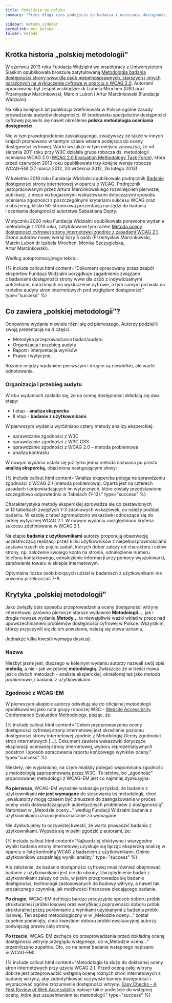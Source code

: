```yaml
---
title: Podejście po polsku
summary: "Przez długi czas podejście do badania i oceniania dostępności w Polsce wyznaczała tzw. &bdquo;polska metodologia&rdquo; opracowana i opublikowana przez Funację Widzialni we współpracy z Uniwersytetem Śląskim."

sidebar: metoda_sidebar
permalink: met_polska
folder: metoda
---
```


## Krótka historia &bdquo;polskiej metodologii&rdquo;

W czerwcu 2013 roku Fundacja Widzialni we współpracy z Uniwersytetem Śląskim opublikowała broszurę zatytułowaną [Metodologia badania dostępności strony www dla osób niepełnosprawnych, starszych i innych narażonych na wykluczenie cyfrowe w&nbsp;oparciu o&nbsp;WCAG 2.0](http://www.pad.widzialni.org/index.php?p=new&idg=mg,12&id=637). Autorami opracowania był zespół w&nbsp;składzie: dr&nbsp;Izabela&nbsp;Mrochen (UŚl) oraz Przemysław&nbsp;Marcinkowski, Marcin&nbsp;Luboń i&nbsp;Artur&nbsp;Marcinkowski (Fundacja Widzialni). 

Na kilka kolejnych lat publikacja zdefiniowała w Polsce ogólne zasady prowadzenia audytów dostępności. W&nbsp;środowisku specjalistów dostępności cyfrowej pojawiło się nawet określenie **polska metodologia oceniania dostępności**.

Nic w tym prawdopodobnie zaskakującego, zważywszy że także w innych krajach promowano w tamtym czasie własne podejścia do oceny dostępności cyfrowej. Warto wszakże w tym miejscu zauważyć, że od sierpnia 2011 roku przy W3C działała grupa robocza ds. metodologii oceniania WCAG 2.0 ([WCAG 2.0 Evaluation Methodology Task Force](https://www.w3.org/WAI/ER/2011/eval/eval-ws)), która przed czerwcem 2013 roku opublikowała trzy kolejne wersje robocze WCAG-EM (27 marca 2012, 20 września 2012, 26 lutego 2013)

W kwietniu 2016 roku Fundacja Widzialni opublikowała podręcznik [Badanie dostępności strony internetowej w oparciu o WCAG](http://www.widzialni.org/badanie-dostepnosci-strony-www-w-oparciu-o-wcag,new,mg,5,254). Podręcznik jestopracowanym przez Artura Marcinkowskiego rozwinięciem pierwszej publikacji, z&nbsp;nieco wzbogaconymi wskazówkami dotyczącymi sposobu oceniania zgodności z&nbsp;poszczególnymi kryteriami sukcesu WCAG oraz o&nbsp;obszerną, blisko 50-stronicową prezentacją narzędzi do badania i&nbsp;oceniania dostępności autorstwa Sebastiana Depty. 

W styczniu 2020 roku Fundacja Widzialni opublikowała porawione wydanie metodologii z 2013 roku, zatytułowane tym razem [Metoda oceny dostępności cyfrowej strony internetowej zgodnie z zasadami WCAG 2.1](http://widzialni.org/metoda-oceny-dostepnosci-cyfrowej-strony-internetowej-zgodnie-z-zasadami-wcag-21,new,mg,6,371). Grono autorów nowej wersji liczy 5 osób (Przemysław&nbsp;Marcinkowski, Marcin&nbsp;Luboń
dr&nbsp;Izabela&nbsp;Mrochen, Monika&nbsp;Szczygielska, Artur&nbsp;Marcinkowski).  

Według autopromocyjnego tekstu: 

{% include callout.html content="Dokument opracowany przez zespół ekspertów Fundacji Widzialni porządkuje zagadnienia związane z&nbsp;badaniami dostępności strony www dla osób z indywidualnymi potrzebami, narażonych na wykluczenie cyfrowe, a tym samym pozwala na rzetelne audyty stron internetowych pod względem dostępności." type="success" %} 

## Co zawiera &bdquo;polskiej metodologii&rdquo;? 

Odnowione wydanie niewiele różni się od pierwszego. Autorzy podzielili swoją prezentację na 4 części:
- Metodyka przeprowadzania badań/audytu
- Organizacja i przebieg audytu
- Raport i interpretacja wyników
- Prawo i wytyczne.

Różnice między wydaniem pierwszym i drugim są niewielkie, ale warte odnotowania. 

### Organizacja i przebieg audytu
W obu wydaniach zakłada się, że na ocenę dostępności składają się dwa etapy:

- I etap - **analiza ekspercka**
- II etap - **badanie z użytkownikami**. 

W pierwszym wydaniu wyróżniano cztery metody analizy eksperckiej:

- sprawdzanie zgodności z W3C
- sprawdzanie zgodności z W3C CSS
- sprawdzanie zgodności z WCAG 2.0 – metoda problemowa
- analiza kontrastu

W nowym wydaniu ostała się już tylko jedna metoda nazwana po prostu **analizą ekspercką**, objaśniona następującymi słowy:

{% include callout.html content="Analiza ekspercka polega na sprawdzeniu zgodności z WCAG 2.1 (metoda problemowa). Oparta jest na czterech zasadach i&nbsp;odpowiadających im wytycznych, które zostały przedstawione szczegółowo odpowiednio w&nbsp;Tabelach (1-13)." type="success" %} 

Charakterystyka metody eksperckiej sprowadza się do zestawionych w&nbsp;13&nbsp;tabelkach zwięzłych 1-3 zdaniowych wskazówek, co należy poddać badaniu. W każdej z tabel zgromadzono wskazówki odnoszące się do jednej wytycznej WCAG 2.1. W nowym wydaniu uwzględniono kryteria sukcesu zdefiniowane w WCAG 2.1.

Na etapie **badania z użytkownikami** autorzy proponują obserwację uczestniczącą realizacji przez kilku użytkowników z&nbsp;niepełnosprawnościami zestawu  trzech do pięciu zadań, których dobór zależy od charakteru i&nbsp;celów strony, np. założenie swojego konta na stronie, odnalezienie numeru telefonu kontaktowego, odnalezienie informacji przy pomocy wyszukiwarki, zamówienie towaru w&nbsp;sklepie internetowym.

Optymalna liczba osób biorących udział w badaniach z użytkownikami nie powinna przekraczać 7-8.

## Krytyka &bdquo;polskiej metodologii&rdquo;

Jako zwięzły opis sposobu przeprowadzenia oceny dostępności witryny internetowej zarówno pierwsze starsze wydawnie **Metodologii...**, jak i drugie nowsze wydanie **Metody...** to niewątpliwie ważki wkład w prace nad upowszechnianiem problemów dostępności cyfrowej w Polsce.
Wszystkim, którzy przyczynili się do ich powstania, należą się słowa uznania. 

Jednakże kilka kwestii wymaga dyskusji.

### Nazwa
Niezbyt jasne jest, dlaczego w kolejnym wydaniu autorzy nazwali swój opis **metodą**, a nie - jak wcześniej **metodologią**. Zwłaszcza że w treści mowa jest o dwóch metodach - analizie eksperckiej, określonej też jako *metoda problemowa*, i badaniu z użytkownikami. 

### Zgodność z WCAG-EM

W pierwszym akapicie autorzy odwołują się do oficjalnej metodologii opublikowanej jako nota grupy roboczej W3C  - [Website Accessibility Conformance Evaluation Methodology](https://www.w3.org/TR/WCAG-EM/), pisząc, że:  

{% include callout.html content="Celem przeprowadzenia oceny dostępności cyfrowej strony internetowej jest określenie poziomu dostępności strony internetowej zgodnie z Metodologią Oceny zgodności stron internetowych [...]. Dokument zawiera wskazówki dotyczące eksploracji ocenianej strony internetowej, wyboru reprezentatywnych podstron i sposób opracowania raportu końcowego wyników oceny." type="success" %} 

Niestety, nie wyjaśniono, na czym miałaby polegać wspomniana zgodność z metodologią zaproponowaną przez W3C. To istotne, bo &bdquo;zgodność&rdquo; proponowanej metodologii z WCAG-EM jest co najmniej dyskusyjna.

**Po pierwsze**, WCAG-EM wyraźnie wskazuje przykład, że badanie z użytkownikami **nie jest wymagane** do stosowania tej metodologii, choć &bdquo;ewaluatorzy mogą czasem być zmuszeni do zaangażowania w proces oceny osób doświadczających autentycznych problemów z dostępnością&rdquo;. Natomiast w &bdquo;Metodzie oceny...&rdquo; według Fundacji Widzialni badanie z użytkownikami uznano jednoznacznie za wymagane. 

Nie dyskutujemy tu oczywistej kwestii, że warto prowadzić badania z użytkownikami. Wypada się w&nbsp;pełni zgodzić z&nbsp;autorami, że: 

{% include callout.html content="Najbardziej efektywne i wiarygodne wyniki badania strony internetowej uzyskuje się łącząc ekspercką analizę w oparciu o listę kontrolną WCAG z badaniem z&nbsp;użytkownikami. Opinie użytkowników uzupełniają wyniki analizy." type="success" %} 

Ale założenie, że badanie dostępności cyfrowej musi również obejmować badanie z użytkownikami jest nie do obrony. Uwzględnienie badań z użytkownikami zależy od celu, w&nbsp;jakim przeprowadza się badanie dostępności, technologii zastosowanych do budowy witryny, a&nbsp;nawet tak prozaicznego czynnika, jak możliwości finansowe zlecającego badanie.  

**Po drugie**, WCAG-EM definiuje bardzo precyzyjnie sposób doboru próbki strukturalnej i&nbsp;próbki losowej oraz weryfikacji poprawności doboru próbki strukturalnej przez porównanie z&nbsp;wynikami uzyskanymi z&nbsp;badania próbki losowej. Ten aspekt metodologiczny w w &bdquo;Metodzie oceny...&rdquo; został zupełnie pominięty, choć kwestiom doboru próbki ewaluacyjnej autorzy poświęcają prawie całą stronę.   

**Po trzecie**, WCAG-EM zachęca do przeprowadzenia przed dokładną oceną dostępności witryny przeglądu wstępnego, co w&bdquo;Metodzie oceny...&rdquo; przemilczano zupełnie. Oto, co na temat badania wstępnego napisano w&nbsp;WCAG-EM:  

{% include callout.html content="Metodologia ta służy do dokładnej oceny stron internetowych przy użyciu WCAG 2.1. Przed oceną całej witryny dobrze jest przeprowadzić wstępną ocenę różnych stron internetowych z badanej witryny, aby zidentyfikować oczywiste bariery dostępności i wypracować ogólne zrozumienie dostępności witryny. [Easy Checks – A First Review of Web Accessibility](http://www.w3.org/WAI/eval/preliminary) opisuje takie podejście do wstępnej oceny, które jest uzupełnieniem tej metodologii." type="success" %} 